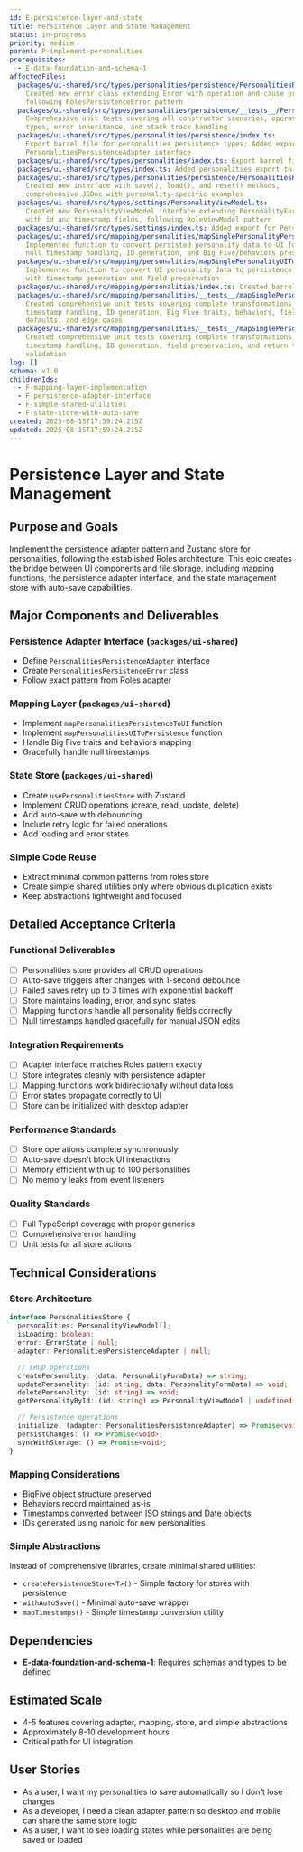 ```yaml
---
id: E-persistence-layer-and-state
title: Persistence Layer and State Management
status: in-progress
priority: medium
parent: P-implement-personalities
prerequisites:
  - E-data-foundation-and-schema-1
affectedFiles:
  packages/ui-shared/src/types/personalities/persistence/PersonalitiesPersistenceError.ts:
    Created new error class extending Error with operation and cause properties,
    following RolesPersistenceError pattern
  packages/ui-shared/src/types/personalities/persistence/__tests__/PersonalitiesPersistenceError.test.ts:
    Comprehensive unit tests covering all constructor scenarios, operation
    types, error inheritance, and stack trace handling
  packages/ui-shared/src/types/personalities/persistence/index.ts:
    Export barrel file for personalities persistence types; Added export for
    PersonalitiesPersistenceAdapter interface
  packages/ui-shared/src/types/personalities/index.ts: Export barrel file for personalities types
  packages/ui-shared/src/types/index.ts: Added personalities export to main types barrel file
  packages/ui-shared/src/types/personalities/persistence/PersonalitiesPersistenceAdapter.ts:
    Created new interface with save(), load(), and reset() methods,
    comprehensive JSDoc with personality-specific examples
  packages/ui-shared/src/types/settings/PersonalityViewModel.ts:
    Created new PersonalityViewModel interface extending PersonalityFormData
    with id and timestamp fields, following RoleViewModel pattern
  packages/ui-shared/src/types/settings/index.ts: Added export for PersonalityViewModel type
  packages/ui-shared/src/mapping/personalities/mapSinglePersonalityPersistenceToUI.ts:
    Implemented function to convert persisted personality data to UI format with
    null timestamp handling, ID generation, and Big Five/behaviors preservation
  packages/ui-shared/src/mapping/personalities/mapSinglePersonalityUIToPersistence.ts:
    Implemented function to convert UI personality data to persistence format
    with timestamp generation and field preservation
  packages/ui-shared/src/mapping/personalities/index.ts: Created barrel exports for both mapping functions
  packages/ui-shared/src/mapping/personalities/__tests__/mapSinglePersonalityPersistenceToUI.test.ts:
    Created comprehensive unit tests covering complete transformations,
    timestamp handling, ID generation, Big Five traits, behaviors, field
    defaults, and edge cases
  packages/ui-shared/src/mapping/personalities/__tests__/mapSinglePersonalityUIToPersistence.test.ts:
    Created comprehensive unit tests covering complete transformations,
    timestamp handling, ID generation, field preservation, and return type
    validation
log: []
schema: v1.0
childrenIds:
  - F-mapping-layer-implementation
  - F-persistence-adapter-interface
  - F-simple-shared-utilities
  - F-state-store-with-auto-save
created: 2025-08-15T17:59:24.215Z
updated: 2025-08-15T17:59:24.215Z
---
```


# Persistence Layer and State Management

## Purpose and Goals

Implement the persistence adapter pattern and Zustand store for personalities, following the established Roles architecture. This epic creates the bridge between UI components and file storage, including mapping functions, the persistence adapter interface, and the state management store with auto-save capabilities.

## Major Components and Deliverables

### Persistence Adapter Interface (`packages/ui-shared`)

- Define `PersonalitiesPersistenceAdapter` interface
- Create `PersonalitiesPersistenceError` class
- Follow exact pattern from Roles adapter

### Mapping Layer (`packages/ui-shared`)

- Implement `mapPersonalitiesPersistenceToUI` function
- Implement `mapPersonalitiesUIToPersistence` function
- Handle Big Five traits and behaviors mapping
- Gracefully handle null timestamps

### State Store (`packages/ui-shared`)

- Create `usePersonalitiesStore` with Zustand
- Implement CRUD operations (create, read, update, delete)
- Add auto-save with debouncing
- Include retry logic for failed operations
- Add loading and error states

### Simple Code Reuse

- Extract minimal common patterns from roles store
- Create simple shared utilities only where obvious duplication exists
- Keep abstractions lightweight and focused

## Detailed Acceptance Criteria

### Functional Deliverables

- [ ] Personalities store provides all CRUD operations
- [ ] Auto-save triggers after changes with 1-second debounce
- [ ] Failed saves retry up to 3 times with exponential backoff
- [ ] Store maintains loading, error, and sync states
- [ ] Mapping functions handle all personality fields correctly
- [ ] Null timestamps handled gracefully for manual JSON edits

### Integration Requirements

- [ ] Adapter interface matches Roles pattern exactly
- [ ] Store integrates cleanly with persistence adapter
- [ ] Mapping functions work bidirectionally without data loss
- [ ] Error states propagate correctly to UI
- [ ] Store can be initialized with desktop adapter

### Performance Standards

- [ ] Store operations complete synchronously
- [ ] Auto-save doesn't block UI interactions
- [ ] Memory efficient with up to 100 personalities
- [ ] No memory leaks from event listeners

### Quality Standards

- [ ] Full TypeScript coverage with proper generics
- [ ] Comprehensive error handling
- [ ] Unit tests for all store actions

## Technical Considerations

### Store Architecture

```typescript
interface PersonalitiesStore {
  personalities: PersonalityViewModel[];
  isLoading: boolean;
  error: ErrorState | null;
  adapter: PersonalitiesPersistenceAdapter | null;

  // CRUD operations
  createPersonality: (data: PersonalityFormData) => string;
  updatePersonality: (id: string, data: PersonalityFormData) => void;
  deletePersonality: (id: string) => void;
  getPersonalityById: (id: string) => PersonalityViewModel | undefined;

  // Persistence operations
  initialize: (adapter: PersonalitiesPersistenceAdapter) => Promise<void>;
  persistChanges: () => Promise<void>;
  syncWithStorage: () => Promise<void>;
}
```

### Mapping Considerations

- BigFive object structure preserved
- Behaviors record maintained as-is
- Timestamps converted between ISO strings and Date objects
- IDs generated using nanoid for new personalities

### Simple Abstractions

Instead of comprehensive libraries, create minimal shared utilities:

- `createPersistenceStore<T>()` - Simple factory for stores with persistence
- `withAutoSave()` - Minimal auto-save wrapper
- `mapTimestamps()` - Simple timestamp conversion utility

## Dependencies

- **E-data-foundation-and-schema-1**: Requires schemas and types to be defined

## Estimated Scale

- 4-5 features covering adapter, mapping, store, and simple abstractions
- Approximately 8-10 development hours
- Critical path for UI integration

## User Stories

- As a user, I want my personalities to save automatically so I don't lose changes
- As a developer, I need a clean adapter pattern so desktop and mobile can share the same store logic
- As a user, I want to see loading states while personalities are being saved or loaded
